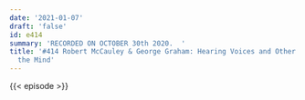 ```yaml
---
date: '2021-01-07'
draft: 'false'
id: e414
summary: 'RECORDED ON OCTOBER 30th 2020.  '
title: '#414 Robert McCauley & George Graham: Hearing Voices and Other Matters of
  the Mind'
---
```

{{< episode >}}
